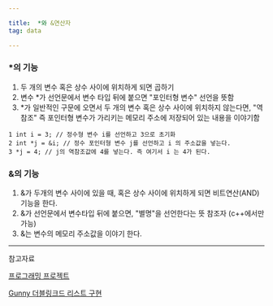 ```yaml
---

title:  *와 &연산자
tag: data

---
```


### *의 기능


1. 두 개의 변수 혹은 상수 사이에 위치하게 되면 곱하기
2. 변수 *가 선언문에서 변수 타입 뒤에 붙으면 "포인터형 변수" 선언을 뜻함
3. *가 일반적인 구문에 오면서 두 개의 변수 혹은 상수 사이에 위치하지 않는다면, "역참조" 즉 포인터형 변수가 가리키는 메모리 주소에 저장되어 있는 내용을 이야기함

```
1 int i = 3; // 정수형 변수 i를 선언하고 3으로 초기화
2 int *j = &i; // 정수 포인터형 변수 j를 선언하고 i 의 주소값을 넣는다.
3 *j = 4; // j의 역참조값에 4를 넣는다. 즉 여기서 i 는 4가 된다.
```

### &의 기능

1. &가 두개의 변수 사이에 있을 때, 혹은 상수 사이에 위치하게 되면 비트연산(AND) 기능을 한다.
2. &가 선언문에서 변수타입 뒤에 붙으면, "별명"을 선언한다는 뜻 참조자 (c++에서만 가능)
3. &는 변수의 메모리 주소값을 이야기 한다.







--- 
참고자료

[프로그래밍 프로젝트](http://home.konkuk.ac.kr/~khidpig/lecture/2018_1/pp_a/)

[Gunny 더블링크드 리스트 구현](https://www.youtube.com/watch?v=iSdEHxVJ5vk)
